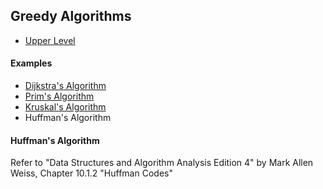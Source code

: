 ## Greedy Algorithms

- [Upper Level](README.md)

#### Examples

- [Dijkstra's Algorithm](../graph_algorithms/dijkstra_algorithm.md)
- [Prim's Algorithm](../graph_algorithms/minimum_spanning_tree.md)
- [Kruskal's Algorithm](../graph_algorithms/minimum_spanning_tree.md)
- Huffman's Algorithm

#### Huffman's Algorithm

Refer to "Data Structures and Algorithm Analysis Edition 4" by Mark Allen Weiss, Chapter 10.1.2 "Huffman Codes"